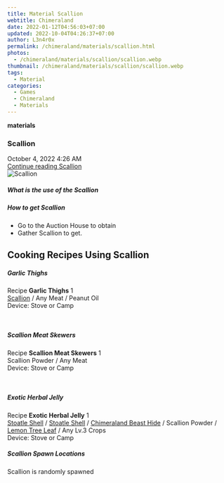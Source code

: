 ```yaml
---
title: Material Scallion
webtitle: Chimeraland
date: 2022-01-12T04:56:03+07:00
updated: 2022-10-04T04:26:37+07:00
author: L3n4r0x
permalink: /chimeraland/materials/scallion.html
photos:
  - /chimeraland/materials/scallion/scallion.webp
thumbnail: /chimeraland/materials/scallion/scallion.webp
tags:
  - Material
categories:
  - Games
  - Chimeraland
  - Materials
---
```


<section id="bootstrap-wrapper">
  <link
    rel="stylesheet"
    href="https://cdn.statically.io/gh/dimaslanjaka/Web-Manajemen/40ac3225/css/bootstrap-4.5-wrapper.css"
  />
  <div
    class="row g-0 border rounded overflow-hidden flex-md-row mb-4 shadow-sm position-relative"
  >
    <div class="col p-4 d-flex flex-column position-static">
      <strong class="d-inline-block mb-2 text-success">materials</strong>
      <h3 class="mb-0">Scallion</h3>
      <div class="mb-1 text-muted">October 4, 2022 4:26 AM</div>
      <a
        href="/chimeraland/materials/scallion.html"
        class="stretched-link d-none"
        >Continue reading Scallion</a
      >
    </div>
    <div class="col-auto d-none d-lg-block">
      <img src="/chimeraland/materials/scallion/scallion.webp" alt="Scallion" />
    </div>
  </div>
  <div class="row">
    <div class="col-lg-6 col-12 mb-2">
      <div class="card">
        <div class="card-body">
          <h5 class="card-title">What is the use of the Scallion</h5>
          <div class="card-text"><ul></ul></div>
        </div>
      </div>
    </div>
    <div class="col-lg-6 col-12 mb-2">
      <div class="card">
        <div class="card-body">
          <h5 class="card-title">How to get Scallion</h5>
          <div class="card-text">
            <ul>
              <li>Go to the Auction House to obtain</li>
              <li>Gather Scallion to get.</li>
            </ul>
          </div>
        </div>
      </div>
    </div>
    <div class="col-12 mb-2">
      <h2 id="cookable">Cooking Recipes Using Scallion</h2>
      <div id="recipe-garlic-thighs">
        <h5 id="item-garlic-thighs">Garlic Thighs</h5>
        <div class="mb-2">
          <p class="fs-5">
            Recipe <b>Garlic Thighs</b> 1<br /><a
              class="text-decoration-none"
              href="/chimeraland/materials/scallion.html"
              >Scallion</a
            ><span> / </span>Any Meat<span> / </span>Peanut Oil<br />Device:
            Stove or Camp
          </p>
        </div>
      </div>
      <br />
      <div id="recipe-scallion-meat-skewers">
        <h5 id="item-scallion-meat-skewers">Scallion Meat Skewers</h5>
        <div class="mb-2">
          <p class="fs-5">
            Recipe <b>Scallion Meat Skewers</b> 1<br />Scallion Powder<span>
              / </span
            >Any Meat<br />Device: Stove or Camp
          </p>
        </div>
      </div>
      <br />
      <div id="recipe-exotic-herbal-jelly">
        <h5 id="item-exotic-herbal-jelly">Exotic Herbal Jelly</h5>
        <div class="mb-2">
          <p class="fs-5">
            Recipe <b>Exotic Herbal Jelly</b> 1<br /><a
              class="text-decoration-none"
              href="/chimeraland/materials/stoatle-shell.html"
              >Stoatle Shell</a
            ><span> / </span
            ><a
              class="text-decoration-none"
              href="/chimeraland/materials/stoatle-shell.html"
              >Stoatle Shell</a
            ><span> / </span
            ><a
              class="text-decoration-none"
              href="/chimeraland/materials/chimeraland-beast-hide.html"
              >Chimeraland Beast Hide</a
            ><span> / </span>Scallion Powder<span> / </span
            ><a
              class="text-decoration-none"
              href="/chimeraland/materials/lemon-tree-leaf.html"
              >Lemon Tree Leaf</a
            ><span> / </span>Any Lv.3 Crops<br />Device: Stove or Camp
          </p>
        </div>
      </div>
    </div>
    <div class="col-12 mb-2">
      <h5>Scallion Spawn Locations</h5>
      <p>Scallion is randomly spawned</p>
    </div>
  </div>
</section>